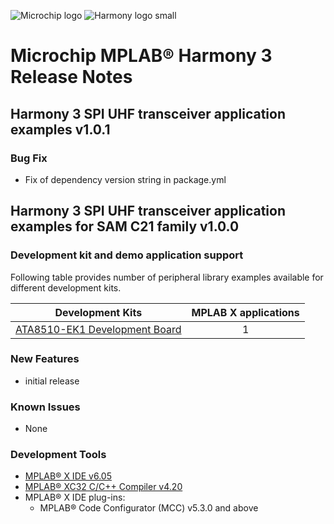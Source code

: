 ﻿![Microchip logo](https://raw.githubusercontent.com/wiki/Microchip-MPLAB-Harmony/Microchip-MPLAB-Harmony.github.io/images/microchip_logo.png)
![Harmony logo small](https://raw.githubusercontent.com/wiki/Microchip-MPLAB-Harmony/Microchip-MPLAB-Harmony.github.io/images/microchip_mplab_harmony_logo_small.png)

# Microchip MPLAB® Harmony 3 Release Notes

## Harmony 3 SPI UHF transceiver application examples v1.0.1
### Bug Fix

- Fix of dependency version string in package.yml

## Harmony 3 SPI UHF transceiver application examples for SAM C21 family v1.0.0

### Development kit and demo application support

Following table provides number of peripheral library examples available for different development kits.

| Development Kits  | MPLAB X applications |
|:-----------------:|:-------------------:|
| [ATA8510-EK1 Development Board](https://www.microchip.com/en-us/development-tool/ATA8510-EK1) | 1 |

### New Features

- initial release

### Known Issues

- None

### Development Tools

- [MPLAB® X IDE v6.05](https://www.microchip.com/mplab/mplab-x-ide)
- [MPLAB® XC32 C/C++ Compiler v4.20](https://www.microchip.com/mplab/compilers)
- MPLAB® X IDE plug-ins:
  - MPLAB® Code Configurator (MCC) v5.3.0 and above
